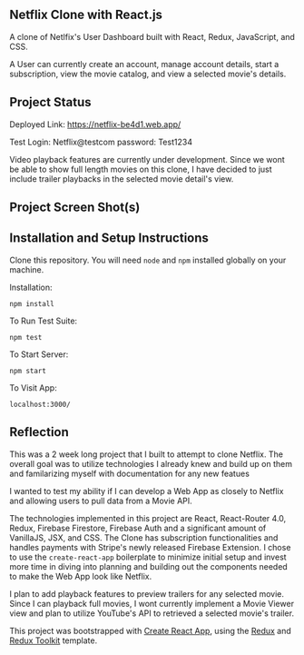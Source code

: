 ## Netflix Clone with React.js


A clone of Netlfix's User Dashboard built with React, Redux, JavaScript, and CSS.

A User can currently create an account, manage account details, start a subscription, view the movie catalog, and view a selected movie's details.

## Project Status

Deployed Link: https://netflix-be4d1.web.app/

Test Login: Netflix@testcom  password: Test1234

Video playback features are currently under development. Since we wont be able to show full length movies on this clone, I have decided to just include trailer playbacks in the selected movie detail's view.


## Project Screen Shot(s)



## Installation and Setup Instructions

 
Clone this repository. You will need `node` and `npm` installed globally on your machine.  

Installation:

`npm install`  

To Run Test Suite:  

`npm test`  

To Start Server:

`npm start`  

To Visit App:

`localhost:3000/`  

## Reflection


This was a 2 week long project that I built to attempt to clone Netflix. The overall goal was to utilize technologies I already knew and build up on them and familarizing myself with documentation for any new featues

I wanted to test my ability if I can develop a Web App as closely to Netflix and allowing users to pull data from a Movie API.

The technologies implemented in this project are React, React-Router 4.0, Redux, Firebase Firestore, Firebase Auth and a significant amount of VanillaJS, JSX, and CSS. The Clone has subscription functionalities and handles payments with Stripe's newly released Firebase Extension. I chose to use the `create-react-app` boilerplate to minimize initial setup and invest more time in diving into planning and building out the components needed to make the Web App look like Netflix.

I plan to add playback features to preview trailers for any selected movie. Since I can playback full movies, I wont currently implement a Movie Viewer view and plan to utilize YouTube's API to retrieved a selected movie's trailer.


This project was bootstrapped with [Create React App](https://github.com/facebook/create-react-app), using the [Redux](https://redux.js.org/) and [Redux Toolkit](https://redux-toolkit.js.org/) template.



